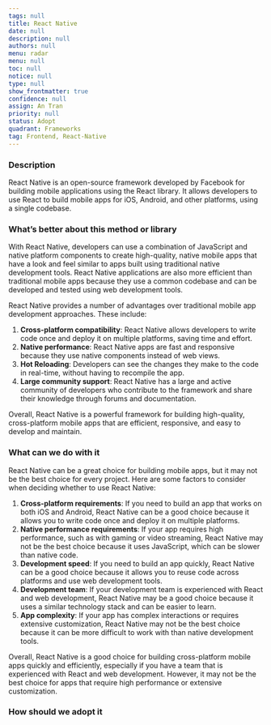 ```yaml
---
tags: null
title: React Native
date: null
description: null
authors: null
menu: radar
menu: null
toc: null
notice: null
type: null
show_frontmatter: true
confidence: null
assign: An Tran
priority: null
status: Adopt
quadrant: Frameworks
tag: Frontend, React-Native
---
```


<!-- table_of_contents b020f645-5c39-4977-afb4-84d67b2101d4 -->

### Description

React Native is an open-source framework developed by Facebook for building mobile applications using the React library. It allows developers to use React to build mobile apps for iOS, Android, and other platforms, using a single codebase.

### What’s better about this method or library

With React Native, developers can use a combination of JavaScript and native platform components to create high-quality, native mobile apps that have a look and feel similar to apps built using traditional native development tools. React Native applications are also more efficient than traditional mobile apps because they use a common codebase and can be developed and tested using web development tools.

React Native provides a number of advantages over traditional mobile app development approaches. These include:

1. **Cross-platform compatibility**: React Native allows developers to write code once and deploy it on multiple platforms, saving time and effort.
1. **Native performance**: React Native apps are fast and responsive because they use native components instead of web views.
1. **Hot Reloading**: Developers can see the changes they make to the code in real-time, without having to recompile the app.
1. **Large community support**: React Native has a large and active community of developers who contribute to the framework and share their knowledge through forums and documentation.

Overall, React Native is a powerful framework for building high-quality, cross-platform mobile apps that are efficient, responsive, and easy to develop and maintain.

### What can we do with it

React Native can be a great choice for building mobile apps, but it may not be the best choice for every project. Here are some factors to consider when deciding whether to use React Native:

1. **Cross-platform requirements**: If you need to build an app that works on both iOS and Android, React Native can be a good choice because it allows you to write code once and deploy it on multiple platforms.
1. **Native performance requirements**: If your app requires high performance, such as with gaming or video streaming, React Native may not be the best choice because it uses JavaScript, which can be slower than native code.
1. **Development speed**: If you need to build an app quickly, React Native can be a good choice because it allows you to reuse code across platforms and use web development tools.
1. **Development team**: If your development team is experienced with React and web development, React Native may be a good choice because it uses a similar technology stack and can be easier to learn.
1. **App complexity**: If your app has complex interactions or requires extensive customization, React Native may not be the best choice because it can be more difficult to work with than native development tools.

Overall, React Native is a good choice for building cross-platform mobile apps quickly and efficiently, especially if you have a team that is experienced with React and web development. However, it may not be the best choice for apps that require high performance or extensive customization.

### How should we adopt it


<!-- child_database 907e6565-34a6-4b2a-9da4-7c372d934540 -->
